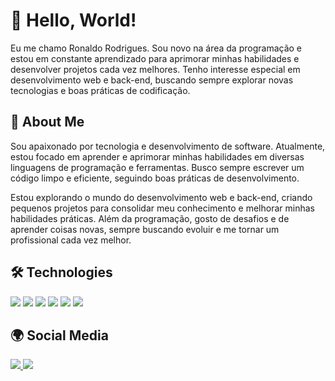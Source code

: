 # 👋 Hello, World!

Eu me chamo Ronaldo Rodrigues. Sou novo na área da programação e estou em constante aprendizado para aprimorar minhas habilidades e desenvolver projetos cada vez melhores. Tenho interesse especial em desenvolvimento web e back-end, buscando sempre explorar novas tecnologias e boas práticas de codificação.  

## 🚀 About Me  

Sou apaixonado por tecnologia e desenvolvimento de software. Atualmente, estou focado em aprender e aprimorar minhas habilidades em diversas linguagens de programação e ferramentas. Busco sempre escrever um código limpo e eficiente, seguindo boas práticas de desenvolvimento.  

Estou explorando o mundo do desenvolvimento web e back-end, criando pequenos projetos para consolidar meu conhecimento e melhorar minhas habilidades práticas. Além da programação, gosto de desafios e de aprender coisas novas, sempre buscando evoluir e me tornar um profissional cada vez melhor.  

## 🛠️ Technologies  

<p align="left">
  <img src="https://img.shields.io/badge/Java-ED8B00?style=for-the-badge&logo=java&logoColor=white"/>
  <img src="https://img.shields.io/badge/PHP-777BB4?style=for-the-badge&logo=php&logoColor=white"/>
  <img src="https://img.shields.io/badge/HTML5-E34F26?style=for-the-badge&logo=html5&logoColor=white"/>
  <img src="https://img.shields.io/badge/CSS3-1572B6?style=for-the-badge&logo=css3&logoColor=white"/>
  <img src="https://img.shields.io/badge/WordPress-21759B?style=for-the-badge&logo=wordpress&logoColor=white"/>
  <img src="https://img.shields.io/badge/Python-3776AB?style=for-the-badge&logo=python&logoColor=white"/>
</p>

## 🌍 Social Media  

<p align="left">
  <a href="https://www.instagram.com/seu_perfil" target="_blank">
    <img src="https://img.shields.io/badge/Instagram-E4405F?style=for-the-badge&logo=instagram&logoColor=white"/>
  </a>
  <a href="https://www.linkedin.com/in/seu_perfil" target="_blank">
    <img src="https://img.shields.io/badge/LinkedIn-0A66C2?style=for-the-badge&logo=linkedin&logoColor=white"/>
  </a>
</p>
